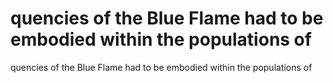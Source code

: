 # quencies of the Blue Flame had to be embodied within the populations of

quencies of the Blue Flame had to be embodied within the populations of